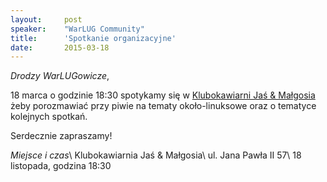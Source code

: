 ```yaml
---
layout:     post
speaker:    "WarLUG Community"
title:      'Spotkanie organizacyjne'
date:       2015-03-18
---
```


_Drodzy WarLUGowicze_,

18 marca o godzinie 18:30 spotykamy się w [Klubokawiarni Jaś &
Małgosia](http://www.klubjasimalgosia.pl/pl/) żeby porozmawiać przy piwie na
tematy około-linuksowe oraz o tematyce kolejnych spotkań.

Serdecznie zapraszamy!

_Miejsce i czas_\\
Klubokawiarnia Jaś & Małgosia\\
ul. Jana Pawła II 57\\
18 listopada, godzina 18:30
